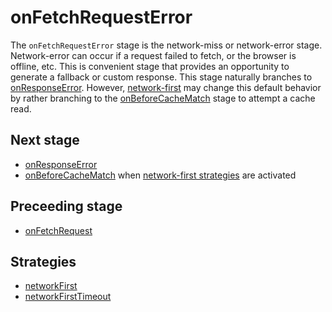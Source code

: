 # onFetchRequestError
The `onFetchRequestError` stage is the network-miss or network-error stage.
Network-error can occur if a request failed to fetch, or the browser is offline, etc. This is convenient stage that provides an opportunity to generate a fallback or custom response. This stage naturally branches to [onResponseError](onResponseError.md). However, [network-first](strateiges) may change this default behavior by rather branching to the [onBeforeCacheMatch](onBeforeCacheMatch.md) stage to attempt a cache read.

## Next stage
- [onResponseError](onResponseError.md)
- [onBeforeCacheMatch](onBeforeCacheMatch.md) when [network-first strategies](#strategies) are activated

## Preceeding stage
- [onFetchRequest](onFetchRequest.md)

## Strategies
- [networkFirst](../strategies/networkFirst.md)
- [networkFirstTimeout](../strategies/networkFirstTimeout.md)

